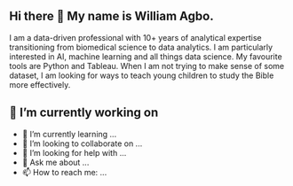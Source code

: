 ## Hi there 👋 My name is William Agbo.
I am a data-driven professional with 10+ years of analytical expertise transitioning from biomedical science to data analytics. I am particularly interested in AI, machine learning and all things data science. My favourite tools are Python and Tableau. When I am not trying to make sense of some dataset, I am looking for ways to teach young children to study the Bible more effectively.

## 🔭 I’m currently working on


- 🌱 I’m currently learning ...
- 👯 I’m looking to collaborate on ...
- 🤔 I’m looking for help with ...
- 💬 Ask me about ...
- 📫 How to reach me: ...


<!--
**williamagbo/williamagbo** is a ✨ _special_ ✨ repository because its `README.md` (this file) appears on your GitHub profile.

Here are some ideas to get you started:

- 🔭 I’m currently working on ...
- 🌱 I’m currently learning ...
- 👯 I’m looking to collaborate on ...
- 🤔 I’m looking for help with ...
- 💬 Ask me about ...
- 📫 How to reach me: ...
- 😄 Pronouns: ...
- ⚡ Fun fact: ...
-->
